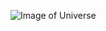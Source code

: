 ![Image of Universe](https://encrypted-tbn0.gstatic.com/images?q=tbn:ANd9GcRUv1hnsaSMoA-RnvcdGHTa8J2ffnIbeOvaew&usqp=CAU)
